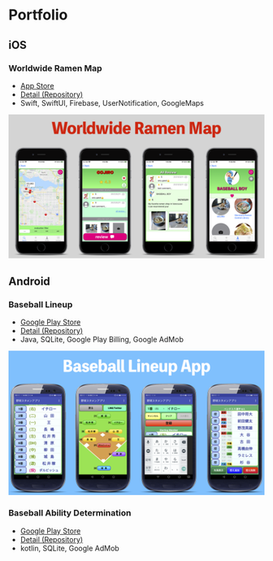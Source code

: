 # Portfolio
## iOS
### Worldwide Ramen Map
- [App Store](https://apps.apple.com/ca/app/worldwide-ramen-map/id1551605247#?platform=iphone)
- [Detail (Repository)](https://github.com/korosaka/Ramen_shop_searching)
- Swift, SwiftUI, Firebase, UserNotification, GoogleMaps
<img src="https://github.com/korosaka/source_image/blob/main/ramen_map/ramen_map_screenshots.png" width="540px">

## Android
### Baseball Lineup
- [Google Play Store](https://play.google.com/store/apps/details?id=com.websarva.wings.android.dasenapp)
- [Detail (Repository)](https://github.com/korosaka/baseball_lineup_jp)
- Java, SQLite, Google Play Billing, Google AdMob
<img src="https://github.com/korosaka/source_image/blob/main/lineup_android/lineup_screenshots.png" width="540px">

### Baseball Ability Determination
- [Google Play Store](https://play.google.com/store/apps/details?id=com.websarva.wings.android.abiityofbaseball)
- [Detail (Repository)](https://github.com/korosaka/baseball_ability_app)
- kotlin, SQLite, Google AdMob
